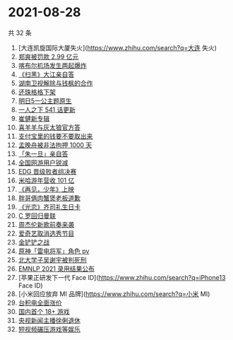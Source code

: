 # 2021-08-28

共 32 条

<!-- BEGIN ZHIHUSEARCH -->
<!-- 最后更新时间 Sat Aug 28 2021 23:07:44 GMT+0800 (China Standard Time) -->
1. [大连凯旋国际大厦失火](https://www.zhihu.com/search?q=大连 失火)
1. [郑爽被罚款 2.99 亿元  ](https://www.zhihu.com/search?q=郑爽)
1. [喀布尔机场发生两起爆炸](https://www.zhihu.com/search?q=喀布尔机场)
1. [《扫黑》大江亲自答](https://www.zhihu.com/search?q=扫黑风暴)
1. [湖南卫视解除与钱枫的合作](https://www.zhihu.com/search?q=湖南卫视钱枫)
1. [还珠格格下架](https://www.zhihu.com/search?q=还珠格格)
1. [明日5一公主题原生](https://www.zhihu.com/search?q=明日创作计划)
1. [一人之下 541 话更新](https://www.zhihu.com/search?q=一人之下)
1. [崔健新专辑](https://www.zhihu.com/search?q=崔健)
1. [喜羊羊与灰太狼官方答](https://www.zhihu.com/search?q=喜羊羊与灰太狼)
1. [支付宝里的钱要不要取出来](https://www.zhihu.com/search?q=支付宝)
1. [孟晚舟被非法拘押 1000 天](https://www.zhihu.com/search?q=孟晚舟)
1. [「朱一旦」亲自答](https://www.zhihu.com/search?q=脱口秀大会)
1. [全国网游用户锐减](https://www.zhihu.com/search?q=网络游戏)
1. [EDG 晋级败者组决赛](https://www.zhihu.com/search?q=EDG)
1. [米哈游年营收 101 亿](https://www.zhihu.com/search?q=米哈游)
1. [《再见，少年》上映](https://www.zhihu.com/search?q=再见少年)
1. [胖哥俩肉蟹煲老板道歉](https://www.zhihu.com/search?q=胖哥俩肉蟹煲)
1. [《光恋》齐司礼生日卡](https://www.zhihu.com/search?q=光与夜之恋)
1. [C 罗回归曼联](https://www.zhihu.com/search?q=C罗)
1. [周杰伦新歌前奏来袭](https://www.zhihu.com/search?q=周杰伦新歌)
1. [爱奇艺取消选秀节目](https://www.zhihu.com/search?q=爱奇艺选秀)
1. [金铲铲之战](https://www.zhihu.com/search?q=金铲铲之战)
1. [原神「雷电将军」角色 pv](https://www.zhihu.com/search?q=原神)
1. [北大学子吴谢宇被判死刑](https://www.zhihu.com/search?q=吴谢宇)
1. [EMNLP 2021 录用结果公布](https://www.zhihu.com/search?q=EMNLP)
1. [苹果正研发下一代 Face ID](https://www.zhihu.com/search?q=iPhone13 Face ID)
1. [小米回应放弃 MI 品牌](https://www.zhihu.com/search?q=小米 MI)
1. [台积电全面涨价](https://www.zhihu.com/search?q=台积电)
1. [国内首个 18+ 游戏](https://www.zhihu.com/search?q=光与夜之恋)
1. [央视新闻主播徐俐退休](https://www.zhihu.com/search?q=徐俐)
1. [短视频碾压游戏等娱乐](https://www.zhihu.com/search?q=短视频)
<!-- END ZHIHUSEARCH -->
